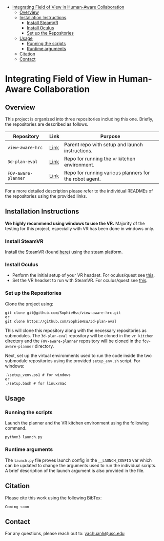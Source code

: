 <!-- TOC -->
* [Integrating Field of View in Human-Aware Collaboration](#integrating-field-of-view-in-human-aware-collaboration)
  * [Overview](#overview)
  * [Installation Instructions](#installation-instructions)
    * [Install SteamVR](#install-steamvr)
    * [Install Oculus](#install-oculus)
    * [Set up the Repositories](#set-up-the-repositories)
  * [Usage](#usage)
    * [Running the scripts](#running-the-scripts)
    * [Runtime arguments](#runtime-arguments)
  * [Citation](#citation)
  * [Contact](#contact)
<!-- TOC -->

# Integrating Field of View in Human-Aware Collaboration #

## Overview ##

This project is organized into three repositories including this one. Briefly, the repositories are described as follows.

| **Repository**      | **Link**                                               | **Purpose**                                            |
|---------------------|--------------------------------------------------------|--------------------------------------------------------|
| `view-aware-hrc`    | [Link](https://github.com/SophieHsu/view-aware-hrc)    | Parent repo with setup and launch instructions.        |
| `3d-plan-eval`      | [Link](https://github.com/SophieHsu/3d-plan-eval)      | Repo for running the vr kitchen environment.           |
| `FOV-aware-planner` | [Link](https://github.com/SophieHsu/FOV-aware-planner) | Repo for running various planners for the robot agent. |

For a more detailed description please refer to the individual READMEs of the repositories using the provided links.

## Installation Instructions ##
<b>We highly recommend using windows to use the VR.</b> Majority of the testing for this project, especially with VR has been done in windows only.

### Install SteamVR ###
Install the SteamVR (found [here](https://store.steampowered.com/app/250820/SteamVR/)) using the steam platform.


### Install Oculus ###
- Perform the initial setup of your VR headset. For oculus/quest see [this](https://www.meta.com/blog/quest/you-got-a-quest-2-heres-how-to-set-it-up/).
- Set the VR headset to run with SteamVR. For oculus/quest see [this](https://docs.varwin.com/latest/en/instructions-for-using-the-oculus-quest-2-headset-2260861409.html).

### Set up the Repositories ###
Clone the project using: 
```
git clone git@github.com/SophieHsu/view-aware-hrc.git
or
git clone https://github.com/SophieHsu/3d-plan-eval
```

This will clone this repository along with the necessary repositories as submodules.
The `3d-plan-eval` repository will be cloned in the `vr_kitchen` directory and the `FOV-aware-planner` repository will be
cloned in the `fov-aware-planner` directory.

Next, set up the virtual environments used to run the code inside the two submodule repositories using the provided `setup_env.sh` script.
For windows:
```
.\setup_venv.ps1 # for windows
or
./setup.bash # for linux/mac
```

## Usage ##

### Running the scripts ###
Launch the planner and the VR kitchen environment using the following command.
```
python3 launch.py
```

### Runtime arguments ###
The `launch.py` file proves launch config in the `__LAUNCH_CONFIG` var which can be updated to change the 
arguments used to run the individual scripts. A brief description of the launch argument is also provided in the file.

## Citation ##
Please cite this work using the following BibTex:
```
Coming soon
```

## Contact ##
For any questions, please reach out to: [yachuanh@usc.edu](mailto:yachuanh@usc.edu)
